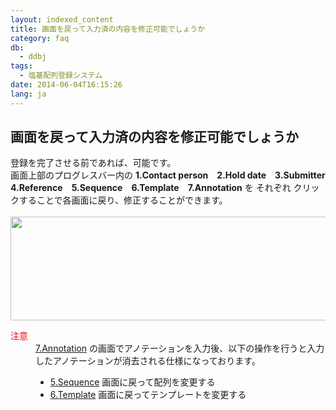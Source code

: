 ```yaml
---
layout: indexed_content
title: 画面を戻って入力済の内容を修正可能でしょうか
category: faq
db:
  - ddbj
tags: 
  - 塩基配列登録システム
date: 2014-06-04T16:15:26
lang: ja
---
```


## 画面を戻って入力済の内容を修正可能でしょうか

<p>登録を完了させる前であれば、可能です。<br>画面上部のプログレスバー内の <strong>1.Contact person　2.Hold date　3.Submitter　4.Reference　5.Sequence　6.Template　7.Annotation</strong> を それぞれ クリックすることで各画面に戻り、修正することができます。<br><br><a class="fancybox" href="{{ site.baseurl }}/assets/images/news/37296-j.png"><img src="{{ site.baseurl }}/assets/images/news/37296-j.png" class="alignnone size-full" height="166" width="680"></a><br>
  <!-- Nucleotide Sequence Submission System -->
</p>
<dl><dt><span style="color: #ff0000">注意</span></dt>
  <dd><a href="/ddbj/websub-help.html#flow-7">7.Annotation</a> の画面でアノテーションを入力後、以下の操作を行うと入力したアノテーションが消去される仕様になっております。
    <ul>
      <li><a href="/ddbj/websub-help.html#flow-5">5.Sequence</a> 画面に戻って配列を変更する</li>
      <li><a href="/ddbj/websub-help.html#flow-6">6.Template</a> 画面に戻ってテンプレートを変更する</li>
    </ul>
  </dd>
</dl>